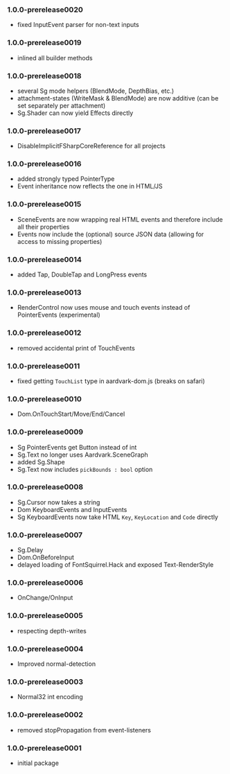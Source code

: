 ### 1.0.0-prerelease0020
* fixed InputEvent parser for non-text inputs

### 1.0.0-prerelease0019
* inlined all builder methods

### 1.0.0-prerelease0018
* several Sg mode helpers (BlendMode, DepthBias, etc.)
* attachment-states (WriteMask & BlendMode) are now additive (can be set separately per attachment)
* Sg.Shader can now yield Effects directly

### 1.0.0-prerelease0017
* DisableImplicitFSharpCoreReference for all projects

### 1.0.0-prerelease0016
* added strongly typed PointerType
* Event inheritance now reflects the one in HTML/JS

### 1.0.0-prerelease0015
* SceneEvents are now wrapping real HTML events and therefore include all their properties
* Events now include the (optional) source JSON data (allowing for access to missing properties)

### 1.0.0-prerelease0014
* added Tap, DoubleTap and LongPress events

### 1.0.0-prerelease0013
* RenderControl now uses mouse and touch events instead of PointerEvents (experimental)

### 1.0.0-prerelease0012
* removed accidental print of TouchEvents

### 1.0.0-prerelease0011
* fixed getting `TouchList` type in aardvark-dom.js (breaks on safari)

### 1.0.0-prerelease0010
* Dom.OnTouchStart/Move/End/Cancel

### 1.0.0-prerelease0009
* Sg PointerEvents get Button instead of int
* Sg.Text no longer uses Aardvark.SceneGraph
* added Sg.Shape
* Sg.Text now includes `pickBounds : bool` option

### 1.0.0-prerelease0008
* Sg.Cursor now takes a string
* Dom KeyboardEvents and InputEvents
* Sg KeyboardEvents now take HTML `Key`, `KeyLocation` and `Code` directly

### 1.0.0-prerelease0007
* Sg.Delay
* Dom.OnBeforeInput
* delayed loading of FontSquirrel.Hack and exposed Text-RenderStyle

### 1.0.0-prerelease0006
* OnChange/OnInput

### 1.0.0-prerelease0005
* respecting depth-writes

### 1.0.0-prerelease0004
* Improved normal-detection

### 1.0.0-prerelease0003
* Normal32 int encoding

### 1.0.0-prerelease0002
* removed stopPropagation from event-listeners

### 1.0.0-prerelease0001
* initial package 